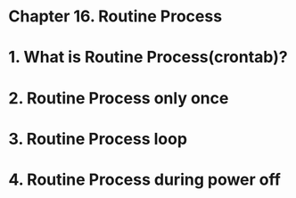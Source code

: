 # Chapter 16. Routine Process

# 1. What is Routine Process(crontab)?

# 2. Routine Process only once

# 3. Routine Process loop

# 4. Routine Process during power off
